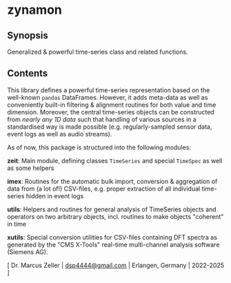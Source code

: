 # zynamon

## Synopsis

Generalized & powerful time-series class and related functions.

## Contents

This library defines a powerful time-series representation based on the well-known ```pandas``` DataFrames. However, it adds meta-data as well as conveniently built-in filtering & alignment routines for both value and time dimension. Moreover, the central time-series objects can be constructed from *nearly any 1D data* such that handling of various sources in a standardised way is made possible (e.g. regularly-sampled sensor data, event logs as well as audio streams).

As of now, this package is structured into the following modules:

**zeit**: Main module, defining classes ```TimeSeries``` and special ```TimeSpec``` as well as some helpers

**imex**: Routines for the automatic bulk import, conversion & aggregation of data from (a lot of!) CSV-files, e.g. proper extraction of all individual time-series hidden in event logs

**utils**: Helpers and routines for general analysis of TimeSeries objects and operators on two arbitrary objects, incl. routines to make objects "coherent" in time

**xutils**: Special conversion utilities for CSV-files containing DFT spectra as generated by the "CMS X-Tools" real-time multi-channel analysis software (Siemens AG).

[ Dr. Marcus Zeller | <dsp4444@gmail.com> | Erlangen, Germany | 2022-2025 ]